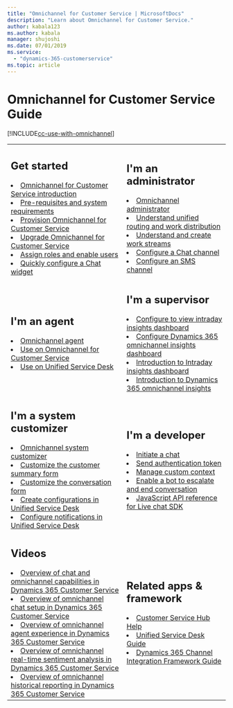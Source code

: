 ```yaml
---
title: "Omnichannel for Customer Service | MicrosoftDocs"
description: "Learn about Omnichannel for Customer Service."
author: kabala123
ms.author: kabala
manager: shujoshi
ms.date: 07/01/2019
ms.service: 
  - "dynamics-365-customerservice"
ms.topic: article
---
```


# Omnichannel for Customer Service Guide

[!INCLUDE[cc-use-with-omnichannel](../includes/cc-use-with-omnichannel.md)]

<table>
<tr>
<td>

<h2> Get started </h2>
<li><a href="introduction-omnichannel.md" data-raw-source="[Omnichannel for Customer Service introduction](introduction-omnichannel.md)">Omnichannel for Customer Service introduction</a></li>
<li><a href="system-requirements-omnichannel.md" data-raw-source="[Pre-requisites and system requirements](system-requirements-omnichannel.md)">Pre-requisites and system requirements</a></li>
<li><a href="administrator/omnichannel-provision-license.md" data-raw-source="[Provision Omnichannel for Customer Service](administrator/omnichannel-provision-license.md)">Provision Omnichannel for Customer Service</a></li>
<li><a href="administrator/upgrade-omnichannel.md" data-raw-source="[Upgrade Omnichannel for Customer Service](administrator/upgrade-omnichannel.md)">Upgrade Omnichannel for Customer Service</a></li>
<li><a href="administrator/add-users-assign-roles.md" data-raw-source="[Assign roles and enable users](administrator/add-users-assign-roles.md)">Assign roles and enable users</a></li>
<li><a href="administrator/configure-live-chat.md" data-raw-source="[Quickly configure a chat widget](administrator/configure-live-chat.md)">Quickly configure a Chat widget</a></li>
</td>
<td>

<h2> I'm an administrator </h2>

<li><a href="administrator/omnichannel-administrator.md" data-raw-source="[Omnichannel administrator](administrator/omnichannel-administrator.md#how-to-topics)">Omnichannel administrator</a></li>
<li><a href="administrator/unified-routing-work-distribution.md" data-raw-source="[Understand unified routing and work distribution](administrator/unified-routing-work-distribution.md)"> Understand unified routing and work distribution</a></li>
<li><a href="administrator/work-streams-introduction.md" data-raw-source="[Understand and create work streams](administrator/work-streams-introduction.md)">Understand and create work streams</a></li>
<li><a href="administrator/set-up-chat-widget.md" data-raw-source="[Configure a chat channel](administrator/set-up-chat-widget.md)">Configure a Chat channel</a></li>
<li><a href="administrator/configure-sms-channel.md" data-raw-source="[Configure an SMS channel](administrator/configure-sms-channel.md)">Configure an SMS channel</a></li>
</td>
</tr>
<tr>
<td>

<h2> I'm an agent </h2>

<li><a href="agent/omnichannel-agent-overview.md" data-raw-source="[Omnichannel agent](agent/omnichannel-agent-overview.md)">Omnichannel agent</a></li>
<li><a href="agent/agent-oc/omnichannel-customer-service-app-agent.md" data-raw-source="[Agents using Unified Service Desk
](agent/agent-oc/omnichannel-customer-service-app-agent.md)">Use on Omnichannel for Customer Service</a></li>
<li><a href="agent/agent-usd/omnichannel-agent.md" data-raw-source="[Agents using Unified Service Desk
](agent/agent-usd/omnichannel-agent.md)">Use on Unified Service Desk</a></li>
</td>
<td>

<h2> I'm a supervisor  </h2>
<li><a href="administrator/configure-intraday-dashboard-supervisor.md" data-raw-source="[Configure to view intraday insights dashboard](configure-intraday-dashboard-supervisor.md)">Configure to view intraday insights dashboard</a></li>
<li><a href="administrator/configure-historical-sentiment-dashboard-supervisor.md" data-raw-source="[Configure Dynamics 365 omnichannel insights dashboard](configure-historical-sentiment-dashboard-supervisor.md)">Configure Dynamics 365 omnichannel insights dashboard</a></li>
<li><a href="supervisor/intro-intraday-insights-dashboard.md" data-raw-source="[Introduction to Intraday insights dashboard](intro-intraday-insights-dashboard.md)">Introduction to Intraday insights dashboard</a></li>
<li><a href="supervisor/intro-dynamics-365-omnichannel-insights-dashboard.md" data-raw-source="[Introduction to Dynamics 365 omnichannel insights](dynamics-365-omnichannel-insights-dashboard.md)">Introduction to Dynamics 365 omnichannel insights</a></li>

</td>
</tr>

<tr>
<td>

<h2> I'm a system customizer  </h2>

<li><a href="customizer/omnichannel-customizer.md" data-raw-source="[Omnichannel system customizer](customizer/omnichannel-customizer.md)">Omnichannel system customizer</a></li>
<li><a href="customizer/customize-customer-summary.md" data-raw-source="[Customize the customer summary form](customizer/customize-customer-summary.md)">Customize the customer summary form</a></li>
<li><a href="customizer/customize-session-form.md" data-raw-source="[Customize the session forms](customizer/customize-session-form.md)">Customize the conversation form</a></li>
<li><a href="customizer/create-agent-supervisor-configurations-unified-service-desk.md" data-raw-source="[Create configurations in Unified Service Desk](customizer/create-agent-supervisor-configurations-unified-service-desk.md)">Create configurations in Unified Service Desk</a></li>
<li><a href="customizer/configure-notification-screen-pop-agents.md" data-raw-source="[Configure notifications in Unified Service Desk](customizer/configure-notification-screen-pop-agents.md)">Configure notifications in Unified Service Desk</a></li>

</td>

<td>

<h2> I'm a developer </h2>

<li><a href="developer/how-to/initiate-chat-wait-time.md" data-raw-source="[Initiate a chat](developer/how-to/initiate-chat-wait-time.md)">Initiate a chat</a></li>
<li><a href="developer/how-to/send-auth-token-starting-chat.md" data-raw-source="[Send authentication token](developer/how-to/send-auth-token-starting-chat.md)">Send authentication token</a></li>
<li><a href="developer/how-to/send-context-starting-chat.md" data-raw-source="[Manage custom context](developer/how-to/send-context-starting-chat.md)">Manage custom context</a></li>
<li><a href="developer/bot-escalate-end-conversation.md" data-raw-source="[Enable a bot to escalate and end conversation](developer/bot-escalate-end-conversation.md)">Enable a bot to escalate and end conversation</a></li>
<li><a href="developer/omnichannel-reference.md" data-raw-source="[JavaScript API reference for Live chat SDK](developer/omnichannel-reference.md)">JavaScript API reference for Live chat SDK</a></li>
</td>
</tr>

<tr>

<td>
<h2> Videos </h2>
<li><a href="https://go.microsoft.com/fwlink/p/?linkid=2097511" data-raw-source="[Introduction to Omnichannel for Customer Service](https://go.microsoft.com/fwlink/p/?linkid=2097511)">Overview of chat and omnichannel capabilities in Dynamics 365 Customer Service </a></li>
<li><a href="https://go.microsoft.com/fwlink/p/?linkid=2097416" data-raw-source="[Set up chat](https://go.microsoft.com/fwlink/p/?linkid=2097416)">Overview of omnichannel chat setup in Dynamics 365 Customer Service</a></li>
<li><a href="https://go.microsoft.com/fwlink/p/?linkid=2097512" data-raw-source="[Agent Experience](https://go.microsoft.com/fwlink/p/?linkid=2097512)">Overview of omnichannel agent experience in Dynamics 365 Customer Service </a></li>
<li><a href="https://go.microsoft.com/fwlink/p/?linkid=2097513" data-raw-source="[Real-time Sentiment Analysis](https://go.microsoft.com/fwlink/p/?linkid=2097513)">Overview of omnichannel real-time sentiment analysis in Dynamics 365 Customer Service </a></li>
<li><a href="https://go.microsoft.com/fwlink/p/?linkid=2097418" data-raw-source="[Historical Insights Report](https://go.microsoft.com/fwlink/p/?linkid=2097418)">Overview of omnichannel historical reporting in Dynamics 365 Customer Service </a></li>

</td>
<td>
<h2>Related apps & framework</h2>

<li><a href="https://docs.microsoft.com/dynamics365/customer-service/help-hub" data-raw-source="[Customer Service Hub Help](https://docs.microsoft.com/dynamics365/customer-service/help-hub)">Customer Service Hub Help</a></li>
<li><a href="https://docs.microsoft.com/dynamics365/unified-service-desk/unified-service-desk" data-raw-source="[Unified Service Desk Guide](https://docs.microsoft.com/dynamics365/unified-service-desk/unified-service-desk)">Unified Service Desk Guide</a></li>
<li><a href="https://docs.microsoft.com/dynamics365/customer-service/channel-integration-framework/channel-integration-framework" data-raw-source="[Dynamics 365 Channel Integration Framework Guide](https://docs.microsoft.com/dynamics365/customer-service/channel-integration-framework/channel-integration-framework)">Dynamics 365 Channel Integration Framework Guide</a></li>

</td>
</tr>

</table>
